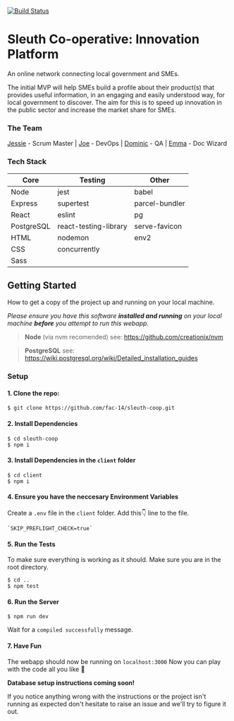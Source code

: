 [![Build Status](https://travis-ci.com/fac-14/sleuth-coop.svg?branch=master)](https://travis-ci.com/fac-14/sleuth-coop)

# Sleuth Co-operative: Innovation Platform

An online network connecting local government and SMEs. 

The initial MVP will help SMEs build a profile about their product(s) that provides useful information, in an engaging and easily understood way, for local government to discover.
The aim for this is to speed up innovation in the public sector and increase the market share for SMEs.

### The Team
[Jessie](https://github.com/developess) - Scrum Master | [Joe](https://github.com/thejoefriel) - DevOps | [Dominic](https://github.com/VirtualDOM) - QA | [Emma](https://github.com/SleepySheepy172) - Doc Wizard 

### Tech Stack

| Core | Testing | Other |
| - | -------- | -------- |
|Node|jest|babel
|Express|supertest|parcel-bundler
|React|eslint|pg
|PostgreSQL|react-testing-library|serve-favicon|
|HTML|nodemon|env2|
|CSS|concurrently||
|Sass|||


## Getting Started
How to get a copy of the project up and running on your local machine.

*Please ensure you have this software **installed and running** on your local machine **before** you attempt to run this webapp.*
> **Node** (via nvm recomended)
> see: https://github.com/creationix/nvm

> **PostgreSQL**
> see: https://wiki.postgresql.org/wiki/Detailed_installation_guides

### Setup

#### 1. Clone the repo:
```
$ git clone https://github.com/fac-14/sleuth-coop.git
```
#### 2. Install Dependencies 
```
$ cd sleuth-coop
$ npm i
```

#### 3. Install Dependencies in the `client` folder
```
$ cd client
$ npm i
```

#### 4. Ensure you have the neccesary Environment Variables
Create a `.env` file in the `client` folder.
Add this👇 line to the file.
```
`SKIP_PREFLIGHT_CHECK=true`
```

#### 5. Run the Tests
To make sure everything is working as it should. Make sure you are in the root directory.
```
$ cd ..
$ npm test
```

#### 6. Run the Server
```
$ npm run dev
```
Wait for a `compiled successfully` message.

#### 7. Have Fun
The webapp should now be running on
```localhost:3000```
Now you can play with the code all you like 🎉

**Database setup instructions coming soon!**

If you notice anything wrong with the instructions or the project isn't running as expected don't hesitate to raise an issue and we'll try to figure it out.
